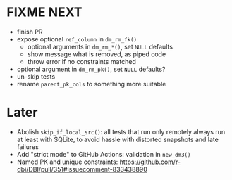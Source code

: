 # FIXME NEXT

- finish PR
- expose optional `ref_column` in `dm_rm_fk()`
    - optional arguments in `dm_rm_*()`, set `NULL` defaults
    - show message what is removed, as piped code
    - throw error if no constraints matched
- optional argument in `dm_rm_pk()`, set `NULL` defaults?
- un-skip tests
- rename `parent_pk_cols` to something more suitable

# Later

- Abolish `skip_if_local_src()`: all tests that run only remotely always run at least with SQLite, to avoid hassle with distorted snapshots and late failures
- Add "strict mode" to GitHub Actions: validation in `new_dm3()`
- Named PK and unique constraints: https://github.com/r-dbi/DBI/pull/351#issuecomment-833438890
